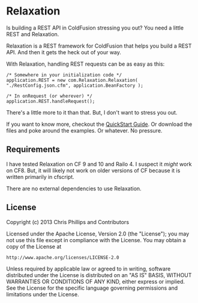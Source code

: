 Relaxation
=====

Is building a REST API in ColdFusion stressing you out? You need a little REST and Relaxation.

Relaxation is a REST framework for ColdFusion that helps you build a REST API. And then it gets the heck out of your way.

With Relaxation, handling REST requests can be as easy as this:

	/* Somewhere in your initialization code */
	application.REST = new com.Relaxation.Relaxation( "./RestConfig.json.cfm", application.BeanFactory );
	
	/* In onRequest (or wherever) */
	application.REST.handleRequest();

There's a little more to it than that. But, I don't want to stress you out. 

If you want to know more, checkout the [QuickStart Guide](https://github.com/cfchris/Relaxation/wiki/QuickStart-Guide). Or download the files and poke around the examples. Or whatever. No pressure.

## Requirements

I have tested Relaxation on CF 9 and 10 and Railo 4. I suspect it _might_ work on CF8. But, it will likely not work on older versions of CF because it is written primarily in cfscript.

There are no external dependencies to use Relaxation.

## License

Copyright (c) 2013 Chris Phillips and Contributors

Licensed under the Apache License, Version 2.0 (the "License");
you may not use this file except in compliance with the License.
You may obtain a copy of the License at

    http://www.apache.org/licenses/LICENSE-2.0

Unless required by applicable law or agreed to in writing, software
distributed under the License is distributed on an "AS IS" BASIS,
WITHOUT WARRANTIES OR CONDITIONS OF ANY KIND, either express or implied.
See the License for the specific language governing permissions and
limitations under the License.